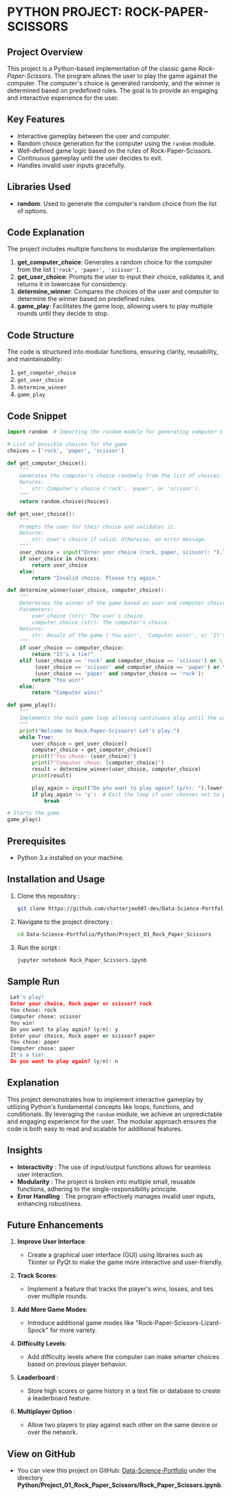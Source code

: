 # PYTHON PROJECT: ROCK-PAPER-SCISSORS  

## Project Overview  
This project is a Python-based implementation of the classic game *Rock-Paper-Scissors*. The program allows the user to play the game against the computer. The computer's choice is generated randomly, and the winner is determined based on predefined rules. The goal is to provide an engaging and interactive experience for the user.  

## Key Features  
- Interactive gameplay between the user and computer.  
- Random choice generation for the computer using the `random` module.  
- Well-defined game logic based on the rules of Rock-Paper-Scissors.  
- Continuous gameplay until the user decides to exit.  
- Handles invalid user inputs gracefully.  

## Libraries Used  
- **random**: Used to generate the computer's random choice from the list of options.  

## Code Explanation  
The project includes multiple functions to modularize the implementation:  
1. **get_computer_choice**: Generates a random choice for the computer from the list `['rock', 'paper', 'scissor']`.  
2. **get_user_choice**: Prompts the user to input their choice, validates it, and returns it in lowercase for consistency.  
3. **determine_winner**: Compares the choices of the user and computer to determine the winner based on predefined rules.  
4. **game_play**: Facilitates the game loop, allowing users to play multiple rounds until they decide to stop.  

## Code Structure  
The code is structured into modular functions, ensuring clarity, reusability, and maintainability:  
1. `get_computer_choice`  
2. `get_user_choice`  
3. `determine_winner`  
4. `game_play`  

## Code Snippet  
```python
import random  # Importing the random module for generating computer's choice

# List of possible choices for the game
choices = ['rock', 'paper', 'scissor']

def get_computer_choice():
    """
    Generates the computer's choice randomly from the list of choices.
    Returns:
        str: Computer's choice ('rock', 'paper', or 'scissor').
    """
    return random.choice(choices)

def get_user_choice():
    """
    Prompts the user for their choice and validates it.
    Returns:
        str: User's choice if valid; otherwise, an error message.
    """
    user_choice = input("Enter your choice (rock, paper, scissor): ").lower()
    if user_choice in choices:
        return user_choice
    else:
        return "Invalid choice. Please try again."

def determine_winner(user_choice, computer_choice):
    """
    Determines the winner of the game based on user and computer choices.
    Parameters:
        user_choice (str): The user's choice.
        computer_choice (str): The computer's choice.
    Returns:
        str: Result of the game ('You win!', 'Computer wins!', or 'It's a tie!').
    """
    if user_choice == computer_choice:
        return "It's a tie!"
    elif (user_choice == 'rock' and computer_choice == 'scissor') or \
         (user_choice == 'scissor' and computer_choice == 'paper') or \
         (user_choice == 'paper' and computer_choice == 'rock'):
        return "You win!"
    else:
        return "Computer wins!"

def game_play():
    """
    Implements the main game loop allowing continuous play until the user decides to stop.
    """
    print("Welcome to Rock-Paper-Scissors! Let's play.")
    while True:
        user_choice = get_user_choice()
        computer_choice = get_computer_choice()
        print(f"You chose: {user_choice}")
        print(f"Computer chose: {computer_choice}")
        result = determine_winner(user_choice, computer_choice)
        print(result)

        play_again = input("Do you want to play again? (y/n): ").lower()
        if play_again != 'y':  # Exit the loop if user chooses not to play again
            break

# Starts the game
game_play()
```

## Prerequisites  
- Python 3.x installed on your machine.  

## Installation and Usage  
1. Clone this repository :  
   ```bash  
   git clone https://github.com/chatterjee007-dev/Data-Science-Portfolio.git

2. Navigate to the project directory :
   ```bash
   cd Data-Science-Portfolio/Python/Project_01_Rock_Paper_Scissors

3. Run the script :
   ```bash
   jupyter notebook Rock_Paper_Scissors.ipynb

  ## Sample Run
  ```python
   Let's play!  
   Enter your choice, Rock paper or scissor? rock  
   You chose: rock  
   Computer chose: scissor  
   You win!  
   Do you want to play again? (y/n): y  
   Enter your choice, Rock paper or scissor? paper  
   You chose: paper  
   Computer chose: paper  
   It's a tie!  
   Do you want to play again? (y/n): n
   ``` 
## Explanation
This project demonstrates how to implement interactive gameplay by utilizing Python's fundamental concepts like loops, functions, and conditionals. By leveraging the `random` module, we achieve an unpredictable and engaging experience for the user. The modular approach ensures the code is both easy to read and scalable for additional features.

## Insights
- **Interactivity** : The use of input/output functions allows for seamless user interaction.
- **Modularity** : The project is broken into multiple small, reusable functions, adhering to the single-responsibility principle.
- **Error Handling** : The program effectively manages invalid user inputs, enhancing robustness.

## Future Enhancements

1. **Improve User Interface**:
   - Create a graphical user interface (GUI) using libraries such as Tkinter or PyQt to make the game more interactive and user-friendly.

2. **Track Scores**:
   - Implement a feature that tracks the player's wins, losses, and ties over multiple rounds.

3. **Add More Game Modes**:
   - Introduce additional game modes like "Rock-Paper-Scissors-Lizard-Spock" for more variety.

4. **Difficulty Levels**:
   - Add difficulty levels where the computer can make smarter choices based on previous player behavior.

5. **Leaderboard** :
   - Store high scores or game history in a text file or database to create a leaderboard feature.

6. **Multiplayer Option** :
   - Allow two players to play against each other on the same device or over the network.

## View on GitHub
- You can view this project on GitHub: [Data-Science-Portfolio](https://github.com/chatterjee007-dev/Data-Science-Portfolio/tree/main) under the directory **Python/Project_01_Rock_Paper_Scissors/Rock_Paper_Scissors.ipynb**.



